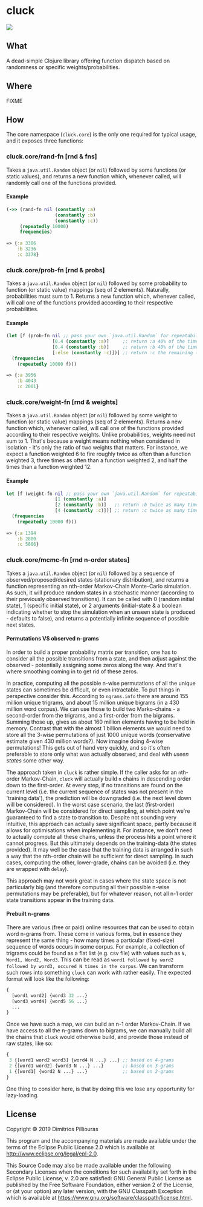 # cluck

<img src="https://cdn.weasyl.com/~unfilledflag/submissions/1465908/53f99edba29057b2c740e3d679ebd3aae2947d3909b451654262679f809e9e35/unfilledflag-cluck-cluck-mother-hen.jpg">

## What

A dead-simple Clojure library offering function dispatch based on randomness or specific weights/probabilities.

## Where
FIXME

## How

The core namespace (`cluck.core`) is the only one required for typical usage, and it exposes three functions:

### cluck.core/rand-fn \[rnd \& fns\]
Takes a `java.util.Random` object (or `nil`) followed by some functions (or static values), and returns a new function which, whenever called, will randomly call one of the functions provided.

#### Example

```clj
(->> (rand-fn nil (constantly :a) 
                  (constantly :b) 
                  (constantly :c))
     (repeatedly 10000) 
     frequencies)
     
=> {:a 3386
    :b 3236 
    :c 3378}    


```

### cluck.core/prob-fn \[rnd \& probs\]
Takes a `java.util.Random` object (or `nil`) followed by some probability to function (or static value) mappings (seq of 2 elements). Naturally, probabilities must sum to 1. Returns a new function which, whenever called, will call one of the functions provided according to their respective probabilities. 

#### Example

```clj
(let [f (prob-fn nil ;; pass your own `java.util.Random` for repeatability 
                 [0.4 (constantly :a)]     ;; return :a 40% of the time
                 [0.4 (constantly :b)]     ;; return :b 40% of the time
                 [:else (constantly :c)])] ;; return :c the remaining (20%) of the time
  (frequencies 
    (repeatedly 10000 f)))
  
=> {:a 3956
    :b 4043
    :c 2001}
```

### cluck.core/weight-fn \[rnd \& weights\]
Takes a `java.util.Random` object (or `nil`) followed by some weight to function (or static value) mappings (seq of 2 elements). Returns a new function which, whenever called, will call one of the functions provided according to their respective weights. Unlike probabilities, weights need not sum to 1. That's because a weight means nothing when considered in isolation - it's only the ratio of two weights that matters. For instance, we expect a function weighted 6  to fire roughly twice as often than a function weighted 3, three times as often than a function weighted 2, and half the times than a function weighted 12. 

#### Example

```clj
let [f (weight-fn nil ;; pass your own `java.util.Random` for repeatability
                  [1 (constantly :a)]
                  [2 (constantly :b)]   ;; return :b twice as many times as :a
                  [4 (constantly :c)])] ;; return :c twice as many times as :b
  (frequencies 
    (repeatedly 10000 f)))
    
=> {:a 1394
    :b 2800
    :c 5806}  

```

### cluck.core/mcmc-fn \[rnd n-order states\]
Takes a `java.util.Random` object (or `nil`) followed by a sequence of observed/proposed/desired states (stationary distribution), and returns a function representing an nth-order Markov-Chain Monte-Carlo simulation. As such, it will produce random states in a stochastic manner (according to their previously observed transitions). It can be called with 0 (random initial state), 1 (specific initial state), or 2 arguments (initial-state & a boolean indicating whether to stop the simulation when an unseen state is produced - defaults to false), and returns a potentially infinite sequence of possible next states.

#### Permutations VS observed n-grams
In order to build a proper probability matrix per transition, one has to consider all the possible transitions from a state, and then adjust against the observed - potentially assigning some zeros along the way. And that's where smoothing coming in to get rid of these zeros. 

In practice, computing all the possible n-wise permutations of all the unique states can sometimes be difficult, or even intractable. To put things in perspective consider this. According to `ngrams.info` there are around 155 million unique trigrams, and about 15 million unique bigrams (in a 430 million word corpus). We can use those to build two Marko-chains - a second-order from the trigrams, and a first-order from the bigrams. Summing those up, gives us about 160 million elements having to be held in memory. Contrast that with the almost 1 billion elements we would need to store all the 3-wise permutations of just 1000 unique words (conservative estimate given 430 million words?). Now imagine doing 4-wise permutations! This gets out of hand very quickly, and so it's often preferable to store only what was actually observed, and deal with *useen states* some other way. 

The approach taken in `cluck` is rather simple. If the caller asks for an `n`th-order Markov-Chain, `cluck` will actually build `n` chains in descending order down to the first-order. At every step, if no transitions are found on the current level (i.e. the current sequence of states was not present in the 'training data'), the prediction will be downgraded (i.e. the next level down will be considered). In the worst case scenario, the last (first-order) Markov-Chain will be considered for direct sampling, at which point we're guaranteed to find a state to transition to. Despite not sounding very intuitive, this approach can actually save significant space, partly because it allows for optimisations when implementing it. For instance, we don't need to actually compute all these chains, unless the process hits a point where it cannot progress. But this ultimately depends on the training-data (the states provided). It may well be the case that the training data is arranged in such a way that the nth-order chain will be sufficient for direct sampling. In such cases, computing the other, lower-grade, chains can be avoided (i.e. they are wrapped with `delay`). 

This approach may not work great in cases where the state space is not particularly big (and therefore computing all their possible n-wise permutations may be preferable), but for whatever reason, not all n-1 order state transitions appear in the training data. 
    
#### Prebuilt n-grams
There are various (free or paid) online resources that can be used to obtain word n-grams from. These come in various forms, but in essence they represent the same thing - how many times a particular (fixed-size) sequence of words occurs in some corpus. For example, a collection of trigrams could be found as a flat list (e.g. csv file) with values such as `N, Word1, Word2, Word3`. This can be read as `word1 followed by word2 followed by word3, occured N times in the corpus`. We can transform such rows into something `cluck` can work with rather easily. The expected format will look like the following:

```clj
{
  [word1 word2] {word3 32 ...}
  [word3 word4] {word5 56 ...}
  ...
}       
``` 

Once we have such a map, we can build an n-1 order Markov-Chain. If we have access to all the n-grams down to bigrams, we can manually build all the chains that `cluck` would otherwise build, and provide those instead of raw states, like so:

```clj
{
 3 {[word1 word2 word3] {word4 N ...} ...} ;; based on 4-grams
 2 {[word1 word2] {word3 N ...} ...}       ;; based on 3-grams  
 1 {[word1] {word2 N ...} ...}             ;; based on 2-grams
}
``` 

One thing to consider here, is that by doing this we lose any opportunity for lazy-loading.  


## License

Copyright © 2019 Dimitrios Pilliouras

This program and the accompanying materials are made available under the
terms of the Eclipse Public License 2.0 which is available at
http://www.eclipse.org/legal/epl-2.0.

This Source Code may also be made available under the following Secondary
Licenses when the conditions for such availability set forth in the Eclipse
Public License, v. 2.0 are satisfied: GNU General Public License as published by
the Free Software Foundation, either version 2 of the License, or (at your
option) any later version, with the GNU Classpath Exception which is available
at https://www.gnu.org/software/classpath/license.html.
